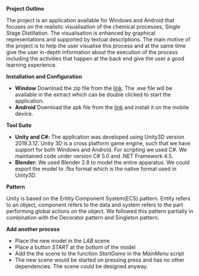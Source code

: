 **Project Outline**
 
The project is an application available for Windows and Android that focuses on the realistic visualisation of the chemical processes, Single Stage Distillation. The visualisation is enhanced by graphical representations and supported by textual descriptions. The main motive of the project is to help the user visualise this process and at the same time give the user in-depth information about the execution of the process including the activities that happen at the back end give the user a good learning experience.

**Installation and Configuration**

- **Window** 
Download the zip file from the [link](https://drive.google.com/file/d/1Zc5kp15vLvuRqzdlTEtgxVSe599woRj2/view?usp=sharing). The .exe file will be available in the extract which can be double clicked to start the application. 
- **Android** 
Download the apk file from the [link](https://drive.google.com/file/d/1vSJOUrhEsf5WeOR-YOffTLnKKs1_QJxi/view?usp=sharing) and install it on the mobile device. 

**Tool Suite**

- **Unity and C#:** The application was developed using Unity3D version 2019.3.12. Unity 3D is a cross platform game engine, such that we have support for both Windows and Android. For scripting we used C#. We maintained code under version C# 5.0 and .NET Framework 4.5.
- **Blender:** We used Blender 2.8 to model the entire apparatus. We could export the model to .fbx format which is the native format used in Unity3D.

**Pattern**

Unity is based on the Entity Component System(ECS) pattern. Entity refers to an object, component refers to the data and system refers to the part performing global actions on the object. We followed this pattern partially in combination with the Decorator pattern and Singleton pattern. 

**Add another process**

- Place the new model in the _LAB_ scene
- Place a button _START_ at the bottom of the model
- Add the the scene to the function _StartGame_ in the _MainMenu_ script
- The new scene would be started on pressing press and has no other dependencies. The scene could be designed anyway. 